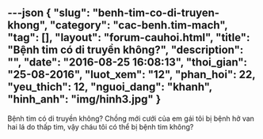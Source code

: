 ---json
{
    "slug": "benh-tim-co-di-truyen-khong",
    "category": "cac-benh.tim-mach",
    "tag": [],
    "layout": "forum-cauhoi.html",
    "title": "Bệnh tim có di truyền không?",
    "description": "",
    "date": "2016-08-25 16:08:13",
    "thoi_gian": "25-08-2016",
    "luot_xem": "12",
    "phan_hoi": 22,
    "yeu_thich": 12,
    "nguoi_dang": "khanh",
    "hinh_anh": "img/hinh3.jpg"
}
---
Bệnh tim có di truyền không? Chồng mới cưới của em gái tôi bị bệnh hở van hai lá do thấp tim, vậy cháu tôi có thể bị bệnh tim không?